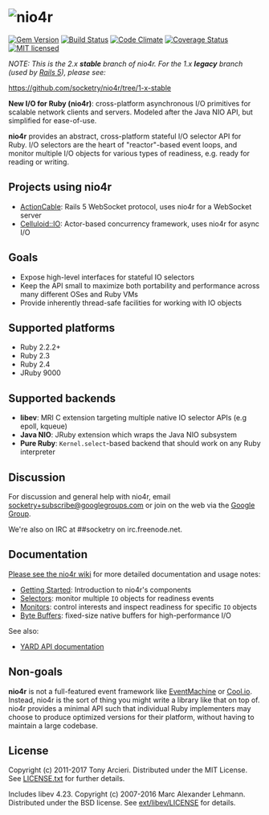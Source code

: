 # ![nio4r](https://raw.github.com/socketry/nio4r/master/logo.png)

[![Gem Version](https://badge.fury.io/rb/nio4r.svg)](http://rubygems.org/gems/nio4r)
[![Build Status](https://secure.travis-ci.org/socketry/nio4r.svg?branch=master)](http://travis-ci.org/socketry/nio4r)
[![Code Climate](https://codeclimate.com/github/socketry/nio4r.svg)](https://codeclimate.com/github/socketry/nio4r)
[![Coverage Status](https://coveralls.io/repos/socketry/nio4r/badge.svg?branch=master)](https://coveralls.io/r/socketry/nio4r)
[![MIT licensed](https://img.shields.io/badge/license-MIT-blue.svg)](https://github.com/socketry/nio4r/blob/master/LICENSE.txt)

_NOTE: This is the 2.x **stable** branch of nio4r.  For the 1.x **legacy**
branch (used by [Rails 5]), please see:_

https://github.com/socketry/nio4r/tree/1-x-stable

**New I/O for Ruby (nio4r)**: cross-platform asynchronous I/O primitives for
scalable network clients and servers. Modeled after the Java NIO API, but
simplified for ease-of-use.

**nio4r** provides an abstract, cross-platform stateful I/O selector API for Ruby.
I/O selectors are the heart of "reactor"-based event loops, and monitor
multiple I/O objects for various types of readiness, e.g. ready for reading or
writing.

[Rails 5]: https://rubygems.org/gems/actioncable

## Projects using nio4r

* [ActionCable]: Rails 5 WebSocket protocol, uses nio4r for a WebSocket server
* [Celluloid::IO]: Actor-based concurrency framework, uses nio4r for async I/O

[ActionCable]: https://rubygems.org/gems/actioncable
[Celluloid::IO]: https://github.com/socketry/socketry-io

## Goals

* Expose high-level interfaces for stateful IO selectors
* Keep the API small to maximize both portability and performance across many
  different OSes and Ruby VMs
* Provide inherently thread-safe facilities for working with IO objects

## Supported platforms

* Ruby 2.2.2+
* Ruby 2.3
* Ruby 2.4
* JRuby 9000

## Supported backends

* **libev**: MRI C extension targeting multiple native IO selector APIs (e.g epoll, kqueue)
* **Java NIO**: JRuby extension which wraps the Java NIO subsystem
* **Pure Ruby**: `Kernel.select`-based backend that should work on any Ruby interpreter

## Discussion

For discussion and general help with nio4r, email
[socketry+subscribe@googlegroups.com][subscribe]
or join on the web via the [Google Group].

We're also on IRC at ##socketry on irc.freenode.net.

[subscribe]:    mailto:socketry+subscribe@googlegroups.com
[google group]: https://groups.google.com/group/socketry

## Documentation

[Please see the nio4r wiki](https://github.com/socketry/nio4r/wiki)
for more detailed documentation and usage notes:

* [Getting Started]: Introduction to nio4r's components
* [Selectors]: monitor multiple `IO` objects for readiness events
* [Monitors]: control interests and inspect readiness for specific `IO` objects
* [Byte Buffers]: fixed-size native buffers for high-performance I/O

[Getting Started]: https://github.com/socketry/nio4r/wiki/Getting-Started
[Selectors]: https://github.com/socketry/nio4r/wiki/Selectors
[Monitors]: https://github.com/socketry/nio4r/wiki/Monitors
[Byte Buffers]: https://github.com/socketry/nio4r/wiki/Byte-Buffers

See also:

* [YARD API documentation](http://www.rubydoc.info/gems/nio4r/frames)

## Non-goals

**nio4r** is not a full-featured event framework like [EventMachine] or [Cool.io].
Instead, nio4r is the sort of thing you might write a library like that on
top of. nio4r provides a minimal API such that individual Ruby implementers
may choose to produce optimized versions for their platform, without having
to maintain a large codebase.

[EventMachine]: https://github.com/eventmachine/eventmachine
[Cool.io]: https://coolio.github.io/

## License

Copyright (c) 2011-2017 Tony Arcieri. Distributed under the MIT License.
See [LICENSE.txt] for further details.

Includes libev 4.23. Copyright (c) 2007-2016 Marc Alexander Lehmann.
Distributed under the BSD license. See [ext/libev/LICENSE] for details.

[LICENSE.txt]: https://github.com/socketry/nio4r/blob/master/LICENSE.txt
[ext/libev/LICENSE]: https://github.com/socketry/nio4r/blob/master/ext/libev/LICENSE

